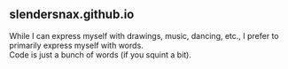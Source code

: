 ## slendersnax.github.io

While I can express myself with drawings, music, dancing, etc., I prefer to primarily express myself with words.  
Code is just a bunch of words (if you squint a bit).